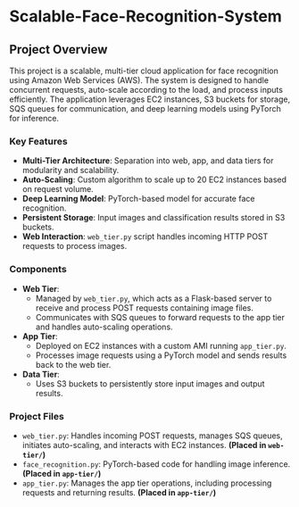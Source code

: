 # Scalable-Face-Recognition-System

## Project Overview
This project is a scalable, multi-tier cloud application for face recognition using Amazon Web Services (AWS). The system is designed to handle concurrent requests, auto-scale according to the load, and process inputs efficiently. The application leverages EC2 instances, S3 buckets for storage, SQS queues for communication, and deep learning models using PyTorch for inference.

### Key Features
- **Multi-Tier Architecture**: Separation into web, app, and data tiers for modularity and scalability.
- **Auto-Scaling**: Custom algorithm to scale up to 20 EC2 instances based on request volume.
- **Deep Learning Model**: PyTorch-based model for accurate face recognition.
- **Persistent Storage**: Input images and classification results stored in S3 buckets.
- **Web Interaction**: `web_tier.py` script handles incoming HTTP POST requests to process images.

### Components
- **Web Tier**:
  - Managed by `web_tier.py`, which acts as a Flask-based server to receive and process POST requests containing image files.
  - Communicates with SQS queues to forward requests to the app tier and handles auto-scaling operations.
- **App Tier**:
  - Deployed on EC2 instances with a custom AMI running `app_tier.py`.
  - Processes image requests using a PyTorch model and sends results back to the web tier.
- **Data Tier**:
  - Uses S3 buckets to persistently store input images and output results.

### Project Files
- `web_tier.py`: Handles incoming POST requests, manages SQS queues, initiates auto-scaling, and interacts with EC2 instances. **(Placed in `web-tier/`)**
- `face_recognition.py`: PyTorch-based code for handling image inference. **(Placed in `app-tier/`)**
- `app_tier.py`: Manages the app tier operations, including processing requests and returning results. **(Placed in `app-tier/`)**